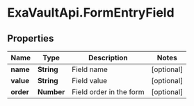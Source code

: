 # ExaVaultApi.FormEntryField

## Properties
Name | Type | Description | Notes
------------ | ------------- | ------------- | -------------
**name** | **String** | Field name | [optional] 
**value** | **String** | Field value | [optional] 
**order** | **Number** | Field order in the form | [optional] 
